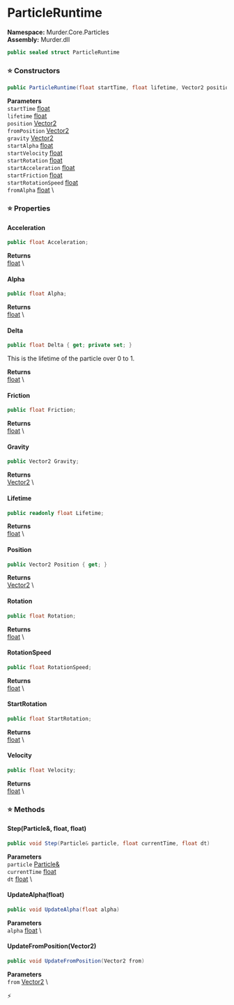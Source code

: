 # ParticleRuntime

**Namespace:** Murder.Core.Particles \
**Assembly:** Murder.dll

```csharp
public sealed struct ParticleRuntime
```

### ⭐ Constructors
```csharp
public ParticleRuntime(float startTime, float lifetime, Vector2 position, Vector2 fromPosition, Vector2 gravity, float startAlpha, float startVelocity, float startRotation, float startAcceleration, float startFriction, float startRotationSpeed, float fromAlpha)
```

**Parameters** \
`startTime` [float](https://learn.microsoft.com/en-us/dotnet/api/System.Single?view=net-7.0) \
`lifetime` [float](https://learn.microsoft.com/en-us/dotnet/api/System.Single?view=net-7.0) \
`position` [Vector2](https://learn.microsoft.com/en-us/dotnet/api/System.Numerics.Vector2?view=net-7.0) \
`fromPosition` [Vector2](https://learn.microsoft.com/en-us/dotnet/api/System.Numerics.Vector2?view=net-7.0) \
`gravity` [Vector2](https://learn.microsoft.com/en-us/dotnet/api/System.Numerics.Vector2?view=net-7.0) \
`startAlpha` [float](https://learn.microsoft.com/en-us/dotnet/api/System.Single?view=net-7.0) \
`startVelocity` [float](https://learn.microsoft.com/en-us/dotnet/api/System.Single?view=net-7.0) \
`startRotation` [float](https://learn.microsoft.com/en-us/dotnet/api/System.Single?view=net-7.0) \
`startAcceleration` [float](https://learn.microsoft.com/en-us/dotnet/api/System.Single?view=net-7.0) \
`startFriction` [float](https://learn.microsoft.com/en-us/dotnet/api/System.Single?view=net-7.0) \
`startRotationSpeed` [float](https://learn.microsoft.com/en-us/dotnet/api/System.Single?view=net-7.0) \
`fromAlpha` [float](https://learn.microsoft.com/en-us/dotnet/api/System.Single?view=net-7.0) \

### ⭐ Properties
#### Acceleration
```csharp
public float Acceleration;
```

**Returns** \
[float](https://learn.microsoft.com/en-us/dotnet/api/System.Single?view=net-7.0) \
#### Alpha
```csharp
public float Alpha;
```

**Returns** \
[float](https://learn.microsoft.com/en-us/dotnet/api/System.Single?view=net-7.0) \
#### Delta
```csharp
public float Delta { get; private set; }
```

This is the lifetime of the particle over 0 to 1.

**Returns** \
[float](https://learn.microsoft.com/en-us/dotnet/api/System.Single?view=net-7.0) \
#### Friction
```csharp
public float Friction;
```

**Returns** \
[float](https://learn.microsoft.com/en-us/dotnet/api/System.Single?view=net-7.0) \
#### Gravity
```csharp
public Vector2 Gravity;
```

**Returns** \
[Vector2](https://learn.microsoft.com/en-us/dotnet/api/System.Numerics.Vector2?view=net-7.0) \
#### Lifetime
```csharp
public readonly float Lifetime;
```

**Returns** \
[float](https://learn.microsoft.com/en-us/dotnet/api/System.Single?view=net-7.0) \
#### Position
```csharp
public Vector2 Position { get; }
```

**Returns** \
[Vector2](https://learn.microsoft.com/en-us/dotnet/api/System.Numerics.Vector2?view=net-7.0) \
#### Rotation
```csharp
public float Rotation;
```

**Returns** \
[float](https://learn.microsoft.com/en-us/dotnet/api/System.Single?view=net-7.0) \
#### RotationSpeed
```csharp
public float RotationSpeed;
```

**Returns** \
[float](https://learn.microsoft.com/en-us/dotnet/api/System.Single?view=net-7.0) \
#### StartRotation
```csharp
public float StartRotation;
```

**Returns** \
[float](https://learn.microsoft.com/en-us/dotnet/api/System.Single?view=net-7.0) \
#### Velocity
```csharp
public float Velocity;
```

**Returns** \
[float](https://learn.microsoft.com/en-us/dotnet/api/System.Single?view=net-7.0) \
### ⭐ Methods
#### Step(Particle&, float, float)
```csharp
public void Step(Particle& particle, float currentTime, float dt)
```

**Parameters** \
`particle` [Particle&](../../../Murder/Core/Particles/Particle.html) \
`currentTime` [float](https://learn.microsoft.com/en-us/dotnet/api/System.Single?view=net-7.0) \
`dt` [float](https://learn.microsoft.com/en-us/dotnet/api/System.Single?view=net-7.0) \

#### UpdateAlpha(float)
```csharp
public void UpdateAlpha(float alpha)
```

**Parameters** \
`alpha` [float](https://learn.microsoft.com/en-us/dotnet/api/System.Single?view=net-7.0) \

#### UpdateFromPosition(Vector2)
```csharp
public void UpdateFromPosition(Vector2 from)
```

**Parameters** \
`from` [Vector2](https://learn.microsoft.com/en-us/dotnet/api/System.Numerics.Vector2?view=net-7.0) \



⚡